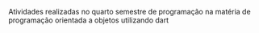 Atividades realizadas no quarto semestre de programação na matéria de programação orientada a objetos utilizando dart
